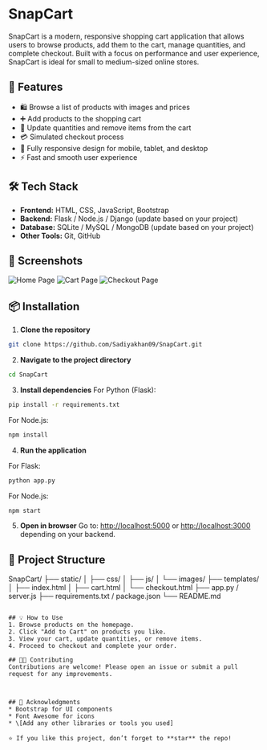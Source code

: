 # SnapCart
SnapCart is a modern, responsive shopping cart application that allows users to browse products, add them to the cart, manage quantities, and complete checkout. Built with a focus on performance and user experience, SnapCart is ideal for small to medium-sized online stores.

## 🚀 Features
- 🛍️ Browse a list of products with images and prices
- ➕ Add products to the shopping cart
- 🔄 Update quantities and remove items from the cart
- 💳 Simulated checkout process
- 📱 Fully responsive design for mobile, tablet, and desktop
- ⚡ Fast and smooth user experience

## 🛠️ Tech Stack
- **Frontend:** HTML, CSS, JavaScript, Bootstrap
- **Backend:** Flask / Node.js / Django (update based on your project)
- **Database:** SQLite / MySQL / MongoDB (update based on your project)
- **Other Tools:** Git, GitHub

## 📸 Screenshots
![Home Page](screenshots/home.png)
![Cart Page](screenshots/cart.png)
![Checkout Page](screenshots/checkout.png)

## 📦 Installation
1. **Clone the repository**
```bash
git clone https://github.com/Sadiyakhan09/SnapCart.git
````

2. **Navigate to the project directory**
```bash
cd SnapCart
```

3. **Install dependencies**
For Python (Flask):
```bash
pip install -r requirements.txt
```

For Node.js:
```bash
npm install
```

4. **Run the application**

For Flask:
```bash
python app.py
```

For Node.js:
```bash
npm start
```

5. **Open in browser**
Go to: [http://localhost:5000](http://localhost:5000) or [http://localhost:3000](http://localhost:3000) depending on your backend.

## 📂 Project Structure

SnapCart/
├── static/
│   ├── css/
│   ├── js/
│   └── images/
├── templates/
│   ├── index.html
│   ├── cart.html
│   └── checkout.html
├── app.py / server.js
├── requirements.txt / package.json
└── README.md
```

## 💡 How to Use
1. Browse products on the homepage.
2. Click "Add to Cart" on products you like.
3. View your cart, update quantities, or remove items.
4. Proceed to checkout and complete your order.

## 🧑‍💻 Contributing
Contributions are welcome! Please open an issue or submit a pull request for any improvements.



## 🙌 Acknowledgments
* Bootstrap for UI components
* Font Awesome for icons
* \[Add any other libraries or tools you used]

⭐ If you like this project, don’t forget to **star** the repo!
